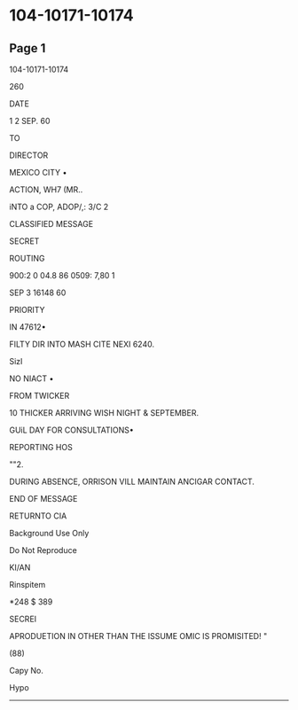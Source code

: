 # 104-10171-10174

## Page 1

104-10171-10174

260

DATE

1 2 SEP. 60

TO

DIRECTOR

MEXICO CITY •

ACTION, WH7 (MR..

iNTO a COP, ADOP/,: 3/C 2

CLASSIFIED MESSAGE

SECRET

ROUTING

900:2 0 04.8 86 0509: 7,80 1

SEP 3 16148 60

PRIORITY

IN 47612•

FILTY DIR INTO MASH CITE NEXI 6240.

SizI

NO NIACT •

FROM TWICKER

10 THICKER ARRIVING WISH NIGHT & SEPTEMBER.

GUiL DAY FOR CONSULTATIONS•

REPORTING HOS

""2.

DURING ABSENCE, ORRISON VILL MAINTAIN ANCIGAR CONTACT.

END OF MESSAGE

RETURNTO CIA

Background Use Only

Do Not Reproduce

KI/AN

Rinspitem

*248 $ 389

SECREI

APRODUETION IN OTHER THAN THE ISSUME OMIC IS PROMISITED! "

(88)

Capy No.

Hypo

---

